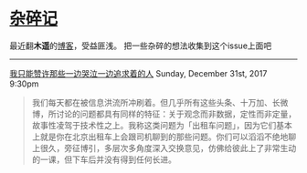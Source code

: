 # [杂碎记](https://github.com/UniqueClouds/gitblog/issues/6)

最近翻**木遥**的[博客](http://blog.farmostwood.net/)，受益匪浅。
把一些杂碎的想法收集到这个issue上面吧

---

[我只能赞许那些一边哭泣一边追求着的人](http://blog.farmostwood.net/850.html)
Sunday, December 31st, 2017 9:30pm

> 我们每天都在被信息洪流所冲刷着。但几乎所有这些头条、十万加、长微博，所讨论的问题都具有同样的特征：关于观念而非数据，定性而非定量，故事性凌驾于技术性之上。我称这类问题为「出租车问题」，因为它们基本上就是你在北京出租车上会跟司机聊到的那些问题。你们可以滔滔不绝地聊上很久，旁征博引，多层次多角度深入交换意见，仿佛给彼此上了非常生动的一课，但下车后并没有得到任何长进。
